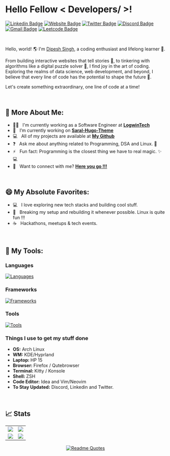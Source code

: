 <base target="_blank">

# Hello Fellow < Developers/ >! 

[![Linkedin Badge](https://img.shields.io/badge/-LinkedIn-0e76a8?style=flat-square&logo=Linkedin&logoColor=white)](https://www.linkedin.com/in/dipesh-singh253/)
[![Website Badge](https://img.shields.io/badge/Website-3b5998?style=flat-square&logo=google-chrome&logoColor=white)](https://dipeshsingh253.github.io/)
[![Twitter Badge](https://img.shields.io/badge/-Twitter-00acee?style=flat-square&logo=Twitter&logoColor=white)](https://twitter.com/dipeshSingh_253)
[![Discord Badge](https://img.shields.io/badge/-Discord-0088cc?style=flat-square&logo=Discord&logoColor=white&color=blueviolet)](http://discordapp.com/users/849913360144400404)
[![Gmail Badge](https://img.shields.io/badge/-Gmail-0088cc?style=flat-square&logo=Gmail&logoColor=white&color=red)](mailto:sinhdipesh@gmail.com)
[![Leetcode Badge](https://img.shields.io/badge/-Leetcode-0088cc?style=flat-square&logo=Leetcode&logoColor=white&color=brown)](https://leetcode.com/sinhdipesh/)



<br>

Hello, world! 🌎 I'm [Dipesh Singh](https://github.com/dipeshsingh253/), a coding enthusiast and lifelong learner 🚀.

From building interactive websites that tell stories 📖, to tinkering with algorithms like a digital puzzle solver 🧩, I find joy in the art of coding. Exploring the realms of data science, web development, and beyond, I believe that every line of code has the potential to shape the future 🌟.

Let's create something extraordinary, one line of code at a time!

<br>

## 💫 More About Me:

 - 👨‍💼 &nbsp; I'm currently working as a Software Engineer at **<a href="https://logwintech.com/" target="_blank">LogwinTech</a>**
 - 🔭 &nbsp; I’m currently working on **<a href="https://github.com/dipeshsingh253/saral-hugo-theme" target="_blank">Saral-Hugo-Theme</a>**
 - 💻 &nbsp; All of my projects are available at **<a href="https://github.com/dipeshsingh253/" target="_blank">My Github</a>**
 - ❓ &nbsp; Ask me about anything related to Programming, DSA and Linux. 🐧
 - ⚡ &nbsp; Fun fact: Programming is the closest thing we have to real magic. ✨💻
 - 📧 &nbsp; Want to connect with me? **<a href="https://dipeshsingh253.github.io/#contact" target="_blank">Here you go !!!</a>**

<br>

## 😄 My Absolute Favorites:

- 💻 &nbsp; I love exploring new tech stacks and building cool stuff.
- 🐧 &nbsp; Breaking my setup and rebuilding it whenever possible. Linux is quite fun !!!
- ☕ &nbsp; Hackathons, meetups & tech events.

<br>

## 🔨 My Tools:

### Languages

[![Languages](https://skillicons.dev/icons?i=js,html,css,java,bash,typescript,python&perline=6)](https://skillicons.dev)


### Frameworks

[![Frameworks](https://skillicons.dev/icons?i=hibernate,nodejs,spring,tailwind,react,angular&perline=6)](https://skillicons.dev)

### Tools 

[![Tools](https://skillicons.dev/icons?i=git,idea,kafka,linux,maven,mongodb,mysql,neovim,netlify,postman,vim,vscode,docker,kubernetes,gradle&perline=6)](https://skillicons.dev)

<!-- <details> -->
   <h3>Things I use to get my stuff done</h3>
  	<ul>
   	    <li><b>OS:</b> Arch Linux</li>
	    <li><b>WM: </b> KDE/Hyprland </li>
 	    <li><b>Laptop: </b> HP 15</li>
   	    <li><b>Browser: </b> Firefox / Qutebrowser</li>
 	    <li><b>Terminal: </b> Kitty / Konsole </li>
	    <li><b>Shell: </b> ZSH </li>
 	    <li><b>Code Editor:</b> Idea and Vim/Neovim</li>
 	    <li><b>To Stay Updated:</b> Discord, Linkedin and Twitter.</li>
	</ul>
<!-- </details> -->

<br>

## 📈 Stats

<be>

<table>
  <tr>
    <td><img src="https://leetcode-stats.vercel.app/api?username=sinhdipesh&theme=Dark" /></td>
    <td><img src="https://leetcard.jacoblin.cool/sinhdipesh"/></td>
  </tr>
  <tr>
    <td><img src="https://github-readme-stats.vercel.app/api?username=dipeshsingh253&theme=gotham&count_private=true" /></td>
    <td><img src="https://github-readme-streak-stats.herokuapp.com/?user=dipeshsingh253&theme=gotham&hide_border=false" /></td>  
  </tr>
</table>
<!--
 <img src="https://github-readme-activity-graph.vercel.app/graph?username=dipeshsingh253&theme=gotham&hide_border=false" />
-->

<div align="center">
 
 [![Readme Quotes](https://quotes-github-readme.vercel.app/api?type=horizontal&theme=dark)](https://github.com/dipeshsingh253/)
 
</div>
